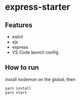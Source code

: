 # express-starter

## Features

- eslint
- ejs
- express
- VS Code launch config

## How to run

install nodemon on the global, then

```
yarn install
yarn start
```
